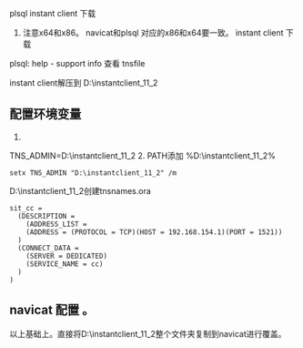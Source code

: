 plsql
instant client 下载
1. 注意x64和x86。  navicat和plsql 对应的x86和x64要一致。
instant client 下载

plsql: help - support info 
查看 tnsfile

instant client解压到 D:\instantclient_11_2
## 配置环境变量
1.
TNS_ADMIN=D:\instantclient_11_2
2.
PATH添加 %D:\instantclient_11_2%
```
setx TNS_ADMIN "D:\instantclient_11_2" /m
```
D:\instantclient_11_2创建tnsnames.ora


```
sit_cc =
  (DESCRIPTION =
    (ADDRESS_LIST =
    (ADDRESS = (PROTOCOL = TCP)(HOST = 192.168.154.1)(PORT = 1521))
  )
  (CONNECT_DATA =
    (SERVER = DEDICATED)
    (SERVICE_NAME = cc)
  )
)
```

## navicat 配置 。
以上基础上。直接将D:\instantclient_11_2整个文件夹复制到navicat进行覆盖。
